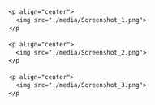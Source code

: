
	<p align="center">
	  <img src="./media/Screenshot_1.png">
	</p

	<p align="center">
	  <img src="./media/Screenshot_2.png">
	</p

	<p align="center">
	  <img src="./media/Screenshot_3.png">
	</p


